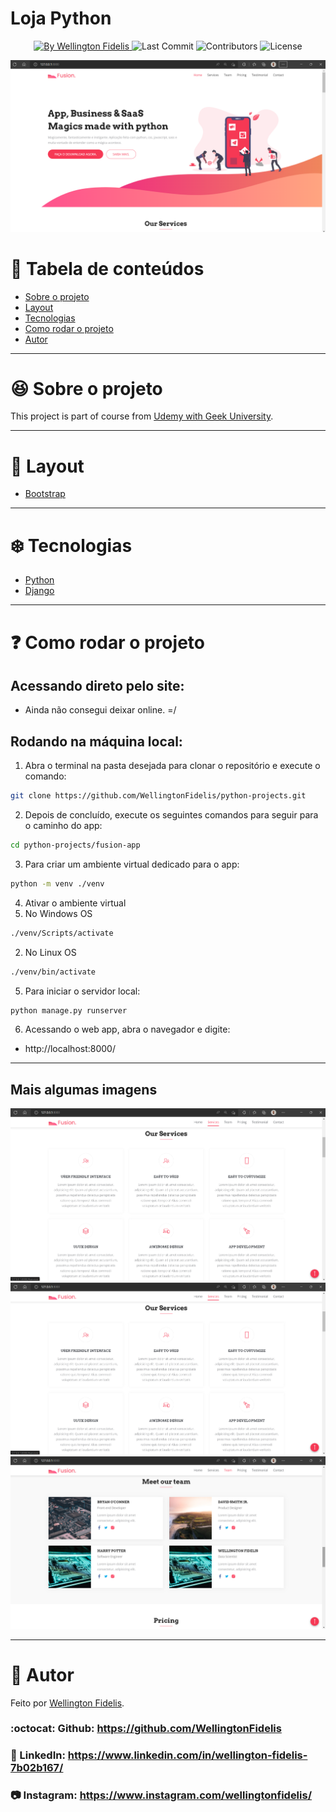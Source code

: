 <p align="center">
  <h1>Loja Python</h1>
</p>

<p align="center">
  <a href="https://github.com/WellingtonFidelis">
    <img alt="By Wellington Fidelis" src="https://img.shields.io/badge/made%20by-Wellington%20Fidelis-5965e0">
  </a>

  <img alt="Last Commit" src="https://img.shields.io/github/last-commit/WellingtonFidelis/python-projects?color=rgb(89,101,224)">

  <img alt="Contributors" src="https://img.shields.io/github/contributors/WellingtonFidelis/python-projects?color=rgb(89,101,224)">

  <img alt="License" src="https://img.shields.io/badge/license-MIT-%2304D361?color=rgb(89,101,224)">
</p>

<p align="center">
  <img src="./portifolio/fusion-home.png" />
</p>

# :pushpin: Tabela de conteúdos

* [Sobre o projeto](#satisfied-sobre-o-projeto)
* [Layout](#panda_face-layout)
* [Tecnologias](#snowflake-tecnologias)
* [Como rodar o projeto](#question-como-rodar-o-projeto)
* [Autor](#closed_book-autor)

---
# :satisfied: Sobre o projeto
This project is part of course from [Udemy with Geek University](<https://www.udemy.com/course/programacao-web-com-django-framework-do-basico-ao-avancado/>).

---
# :panda_face: Layout
* [Bootstrap](https://getbootstrap.com/)

---
# :snowflake: Tecnologias
* [Python](https://www.python.org/)
* [Django](https://www.djangoproject.com/)

---
# :question: Como rodar o projeto
## Acessando direto pelo site:
* Ainda não consegui deixar online. =/

## Rodando na máquina local:
1. Abra o terminal na pasta desejada para clonar o repositório e execute o comando:
``` bash
git clone https://github.com/WellingtonFidelis/python-projects.git
```
2. Depois de concluído, execute os seguintes comandos para seguir para o caminho do app:
``` bash
cd python-projects/fusion-app
```
3. Para criar um ambiente virtual dedicado para o app:
``` bash
python -m venv ./venv
```
4. Ativar o ambiente virtual
  1. No Windows OS
``` bash
./venv/Scripts/activate
```
  2. No Linux OS
``` bash
./venv/bin/activate
```
5. Para iniciar o servidor local:
``` bash
python manage.py runserver
```
6. Acessando o web app, abra o navegador e digite:
* http://localhost:8000/

---
## Mais algumas imagens
<p align="center">
  <img src="./portifolio/fusion-services.png" />
  <img src="./portifolio/fusion-services.png" />
  <img src="./portifolio/fusion-team.png" />
</p>

---
# :closed_book: Autor
Feito por [Wellington Fidelis](https://github.com/WellingtonFidelis).
### :octocat: Github: https://github.com/WellingtonFidelis
### :link: LinkedIn: https://www.linkedin.com/in/wellington-fidelis-7b02b167/
### :camera: Instagram: https://www.instagram.com/wellingtonfidelis/